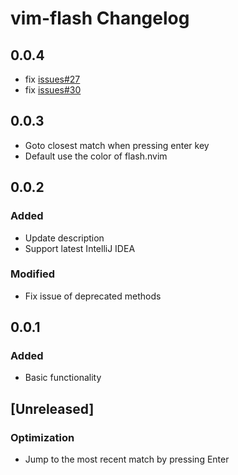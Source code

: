 <!-- Keep a Changelog guide -> https://keepachangelog.com -->

# vim-flash Changelog

## 0.0.4
- fix [issues#27](https://github.com/yelog/vim-flash/issues/27)
- fix [issues#30](https://github.com/yelog/vim-flash/issues/30)

## 0.0.3
- Goto closest match when pressing enter key
- Default use the color of flash.nvim

## 0.0.2
### Added
- Update description
- Support latest IntelliJ IDEA

### Modified
- Fix issue of deprecated methods

## 0.0.1
### Added
- Basic functionality

## [Unreleased]

### Optimization

- Jump to the most recent match by pressing Enter


